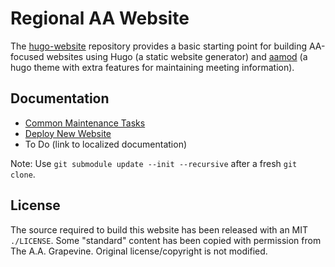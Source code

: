 Regional AA Website
===================

The [hugo-website](https://github.com/recoverysource/hugo-website) repository
provides a basic starting point for building AA-focused websites using Hugo
(a static website generator) and [aamod](https://github.com/recoverysource/aamod)
(a hugo theme with extra features for maintaining meeting information).

Documentation
-------------

- [Common Maintenance Tasks](https://github.com/recoverysource/aamod/wiki/Maintenance)
- [Deploy New Website](https://github.com/recoverysource/aamod/wiki/New-Website)
- To Do (link to localized documentation)

Note: Use ``git submodule update --init --recursive`` after a fresh ``git clone``.

License
-------

The source required to build this website has been released with an MIT
``./LICENSE``. Some "standard" content has been copied with permission from
The A.A. Grapevine. Original license/copyright is not modified.
